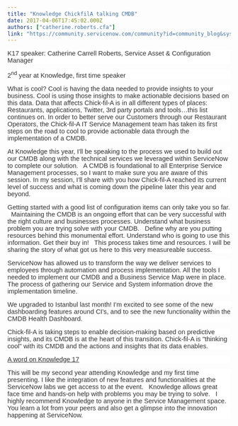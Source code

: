 ```yaml
---
title: "Knowledge ChickfilA talking CMDB"
date: 2017-04-06T17:45:02.000Z
authors: ["catherine.roberts.cfa"]
link: "https://community.servicenow.com/community?id=community_blog&sys_id=755da629dbd0dbc01dcaf3231f961901"
---
```

<p style="background: white;"><span style="color: #303030;"><span style="font-size: 11pt; font-family: Arial, sans-serif;">K17 speaker:</span><span style="font-size: 11pt; font-family: Arial, sans-serif;"><strong> </strong></span><span style="font-size: 11pt; font-family: Arial, sans-serif;">Catherine Carrell Roberts, Service Asset &amp; Configuration Manager</span></span></p><p style="background: white;"><span style="font-size: 11pt; font-family: Arial, sans-serif; color: #303030;">2<sup>nd</sup> year at Knowledge, first time speaker</span></p><p style="background: white;"></p><p style="background: white;"><span style="font-size: 11pt; font-family: Arial, sans-serif; color: #303030;">What is cool? Cool is having the data needed to provide insights to your business. Cool is using those insights to make actionable decisions based on this data. Data that affects Chick-fil-A is in all different types of places: Restaurants, applications, Twitter, 3rd party portals and tools…this list continues on. In order to better serve our Customers through our Restaurant Operators, the Chick-fil-A IT Service Management team has taken its first steps on the road to cool to provide actionable data through the implementation of a CMDB.</span></p><p style="background: white;"></p><p style="background: white;"><span style="font-size: 11pt; font-family: Arial, sans-serif; color: #303030;">At Knowledge this year, I'll be speaking to the process we used to build out our CMDB along with the technical services we leveraged within ServiceNow to complete our solution.   A CMDB is foundational to all Enterprise Service Management processes, so I want to make sure you are aware of this session. In my session, I'll share with you how Chick-fil-A reached its current level of success and what is coming down the pipeline later this year and beyond.</span></p><p style="background: white;"></p><p style="background: white;"><span style="font-size: 11pt; font-family: Arial, sans-serif; color: #303030;">Getting started with a good list of configuration items can only take you so far.   Maintaining the CMDB is an ongoing effort that can be very successful with the right culture and businesses processes. Understand what business problem you are trying solve with your CMDB.   Define why are you putting resources behind this monumental effort. Understand who is going to use this information. Get their buy in!   This process takes time and resources. I will be sharing the story of what got us here to this very measureable success.   </span></p><p style="background: white;"></p><p style="background: white;"><span style="font-size: 11pt; font-family: Arial, sans-serif; color: #303030;">ServiceNow has allowed us to transform the way we deliver services to employees through automation and process implementation. All the tools I needed to implement our CMDB and a Business Service Map were in place. The process of gathering our Service and System information drove the implementation timeline.</span></p><p style="background: white;"></p><p style="background: white;"><span style="font-size: 11pt; font-family: Arial, sans-serif; color: #303030;">We upgraded to Istanbul last month! I'm excited to see some of the new dashboarding features around CI's, and to see the new functionality within the CMDB Health Dashboard.</span></p><p style="background: white;"></p><p style="background: white;"><span style="font-size: 11pt; font-family: Arial, sans-serif; color: #303030;">Chick-fil-A is taking steps to enable decision-making based on predictive insights, and its CMDB is at the heart of this transition. Chick-fil-A is "thinking cool" with its CMDB and the actions and insights that its data enables.</span></p><p style="background: white;"></p><p style="background: white;"><span style="color: #303030; text-decoration: underline; font-size: 11pt; font-family: Arial, sans-serif;">A word on Knowledge 17</span></p><p style="background: white;"><span style="font-size: 11pt; font-family: Arial, sans-serif; color: #303030;">This will be my second year attending Knowledge and my first time presenting. I like the integration of new features and functionalities at the ServiceNow labs we get access to at the event.   Knowledge allows great face time and hands-on help with problems you may be trying to solve.   I highly recommend Knowledge to anyone in the Service Management space. You learn a lot from your peers and also get a glimpse into the innovation happening at ServiceNow.</span></p>